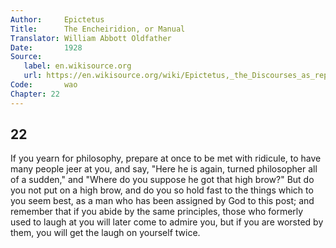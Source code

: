```yaml
---
Author:     Epictetus  
Title:      The Encheiridion, or Manual  
Translator: William Abbott Oldfather  
Date:       1928  
Source: 
   label: en.wikisource.org
   url: https://en.wikisource.org/wiki/Epictetus,_the_Discourses_as_reported_by_Arrian,_the_Manual,_and_Fragments/Manual 
Code:       wao  
Chapter: 22
---
```

##  22

If you yearn for philosophy, prepare at once to be met with ridicule, to have
many people jeer at you, and say, "Here he is again, turned philosopher all of
a sudden," and "Where do you suppose he got that high brow?" But do you not put
on a high brow, and do you so hold fast to the things which to you seem best,
as a man who has been assigned by God to this post; and remember that if you
abide by the same principles, those who formerly used to laugh at you will
later come to admire you, but if you are worsted by them, you will get the
laugh on yourself twice.


